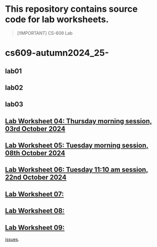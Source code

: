 # This repository contains source code for lab worksheets.
>   [!IMPORTANT]
>   CS-609 Lab
>   
# cs609-autumn2024_25-

## lab01

## lab02

## lab03

## [Lab Worksheet 04: Thursday morning session, 03rd October 2024](cs609-autumn2024_25-/lab04-OpenFlow)


## [Lab Worksheet 05: Tuesday morning session, 08th October 2024](cs609-autumn2024_25-/lab05-Ryu)


## [Lab Worksheet 06: Tuesday 11:10 am session, 22nd October 2024](cs609-autumn2024_25-/lab06-OpenStack/README.md)
 
## [Lab Worksheet 07: ](cs609-autumn2024_25-/lab07-OpenDayLight)
 
## [Lab Worksheet 08:](cs609-autumn2024_25-/lab08-opnfv)
 
## [Lab Worksheet 09:](cs609-autumn2024_25-/lab09-OpenStack)


[issues](https://github.com/rajdeepbaru/525a1/issues/new).

